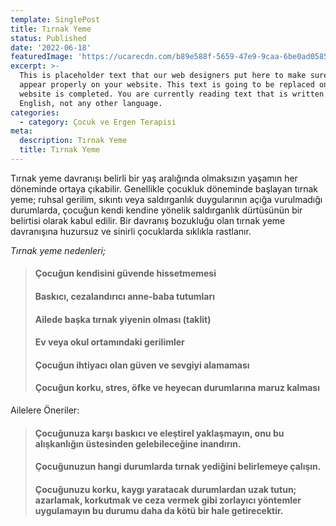 ```yaml
---
template: SinglePost
title: Tırnak Yeme
status: Published
date: '2022-06-18'
featuredImage: 'https://ucarecdn.com/b89e588f-5659-47e9-9caa-6be0ad058572/-/crop/1690x1728/0,638/-/preview/'
excerpt: >-
  This is placeholder text that our web designers put here to make sure words
  appear properly on your website. This text is going to be replaced once the
  website is completed. You are currently reading text that is written in
  English, not any other language.
categories:
  - category: Çocuk ve Ergen Terapisi
meta:
  description: Tırnak Yeme
  title: Tırnak Yeme
---
```


Tırnak yeme davranışı belirli bir yaş aralığında olmaksızın yaşamın her döneminde ortaya çıkabilir. Genellikle çocukluk döneminde başlayan tırnak yeme; ruhsal gerilim, sıkıntı veya saldırganlık duygularının açığa vurulmadığı durumlarda, çocuğun kendi kendine yönelik saldırganlık dürtüsünün bir belirtisi olarak kabul edilir. Bir davranış bozukluğu olan tırnak yeme davranışına huzursuz ve sinirli çocuklarda sıklıkla rastlanır.

*Tırnak yeme nedenleri;*
> #### Çocuğun kendisini güvende hissetmemesi
> #### Baskıcı, cezalandırıcı anne-baba tutumları
> #### Ailede başka tırnak yiyenin olması (taklit)
> #### Ev veya okul ortamındaki gerilimler
> #### Çocuğun ihtiyacı olan güven ve sevgiyi alamaması
> #### Çocuğun korku, stres, öfke ve heyecan durumlarına maruz kalması

Ailelere Öneriler:

> #### Çocuğunuza karşı baskıcı ve eleştirel yaklaşmayın, onu bu alışkanlığın üstesinden gelebileceğine inandırın.
> #### Çocuğunuzun hangi durumlarda tırnak yediğini belirlemeye çalışın.
> #### Çocuğunuzu korku, kaygı yaratacak durumlardan uzak tutun; azarlamak, korkutmak ve ceza vermek gibi zorlayıcı yöntemler uygulamayın bu durumu daha da kötü bir hale getirecektir.